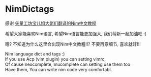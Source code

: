 # NimDictags

感谢 [矢量工坊宝儿姐大佬们翻译的Nim中文教程](https://github.com/VectorWorkshopBaoErJie/nimDocTranslate)

希望大家能喜欢Nim语言, 希望Nim语言能更加强大, 我们萌新一起加油吧 :)

嗯? 不知道为什么这里会出现Nim中文教程!!? 不要再意细节, 喜欢就好!!!  

Nim language dict and tags :)  
If you use Acp (vim plugin) you can setting vimrc,  
Of cause neocomplete, mucomplete can setting use them too  
Have them, You can write nim code very comfortabl.
